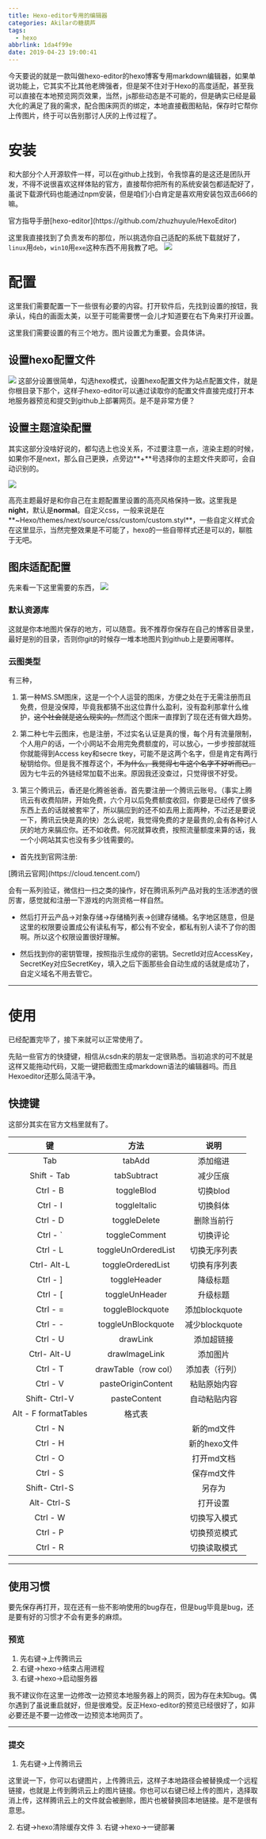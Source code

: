 ```yaml
---
title: Hexo-editor专用的编辑器
categories: Akilarの糖葫芦
tags:
  - hexo
abbrlink: 1da4f99e
date: 2019-04-23 19:00:41
---
```

<div class="note info"><p>今天要说的就是一款叫做hexo-editor的hexo博客专用markdown编辑器，如果单说功能上，它其实不比其他老牌强者，但是架不住对于Hexo的高度适配，甚至我可以直接在本地预览网页效果，当然，js那些动态是不可能的，但是确实已经是最大化的满足了我的需求，配合图床网页的绑定，本地直接截图粘贴，保存时它帮你上传图片，终于可以告别那讨人厌的上传过程了。</p></div>



# 安装
和大部分个人开源软件一样，可以在github上找到，令我惊喜的是这还是团队开发，不得不说很喜欢这样体贴的官方，直接帮你把所有的系统安装包都适配好了，虽说下载源代码也能通过npm安装，但是咱们小白肯定是喜欢用安装包双击666的嘛。

<div class="note primary"><p>官方指导手册[hexo-editor](https://github.com/zhuzhuyule/HexoEditor)</p></div>

这里我直接找到了负责发布的那位，所以挑选你自己适配的系统下载就好了，`linux`用`deb`，`win10`用`exe`这种东西不用我教了吧。
![](https://akilar-1259097125.cos.ap-shanghai.myqcloud.com/Hexo-editor%E4%B8%93%E7%94%A8%E7%9A%84%E7%BC%96%E8%BE%91%E5%99%A8/20190426031118809.png)
# 配置


这里我们需要配置一下一些很有必要的内容。打开软件后，先找到设置的按钮，我承认，纯白的画面太美，以至于可能需要愣一会儿才知道要在右下角来打开设置。

这里我们需要设置的有三个地方。图片设置尤为重要。会具体讲。
## 设置hexo配置文件
![](https://akilar-1259097125.cos.ap-shanghai.myqcloud.com/Hexo-editor%E4%B8%93%E7%94%A8%E7%9A%84%E7%BC%96%E8%BE%91%E5%99%A8/20190426031210178.png)
这部分设置很简单，勾选hexo模式，设置hexo配置文件为站点配置文件，就是你根目录下那个，这样子hexo-editor可以通过读取你的配置文件直接完成打开本地服务器预览和提交到github上部署网页。是不是非常方便？



## 设置主题渲染配置

其实这部分没啥好说的，都勾选上也没关系，不过要注意一点，渲染主题的时候，如果你不是next，那么自己更换，点旁边**+**号选择你的主题文件夹即可，会自动识别的。

![](https://akilar-1259097125.cos.ap-shanghai.myqcloud.com/Hexo-editor%E4%B8%93%E7%94%A8%E7%9A%84%E7%BC%96%E8%BE%91%E5%99%A8/20190426031226439.png)

高亮主题最好是和你自己在主题配置里设置的高亮风格保持一致。这里我是**night**，默认是**normal**。自定义css，一般来说是在**~Hexo/themes/next/source/css/custom/custom.styl**，一些自定义样式会在这里显示，当然完整效果是不可能了，hexo的一些自带样式还是可以的，聊胜于无吧。

## 图床适配配置

先来看一下这里需要的东西，
![](https://akilar-1259097125.cos.ap-shanghai.myqcloud.com/Hexo-editor%E4%B8%93%E7%94%A8%E7%9A%84%E7%BC%96%E8%BE%91%E5%99%A8/20190426031241609.png)


### 默认资源库
这就是你本地图片保存的地方，可以随意。我不推荐你保存在自己的博客目录里，最好是别的目录，否则你git的时候存一堆本地图片到github上是要闹哪样。

### 云图类型
有三种，
1. 第一种MS.SM图床，这是一个个人运营的图床，方便之处在于无需注册而且免费，但是没保障，毕竟我都猜不出这位靠什么盈利，没有盈利那拿什么维护，~~这个社会就是这么现实的。~~然而这个图床一直撑到了现在还有做大趋势。

2. 第二种七牛云图床，也是注册，不过实名认证是真的慢，每个月有流量限制，个人用户的话，一个小网站不会用完免费额度的，可以放心，一步步按部就班你就能得到Access key和secre tkey，可能不是这两个名字，但是肯定有两行秘钥给你。但是我不推荐这个，~~不为什么，我觉得七牛这个名字不好听而已。~~因为七牛云的外链经常加载不出来。原因我还没查过，只觉得很不好受。

3. 第三个腾讯云，香还是化腾爸爸香。首先要注册一个腾讯云账号。（事实上腾讯云有收费陷阱，开始免费，六个月以后免费额度收回，你要是已经传了很多东西上去的话就被套牢了，所以膈应到的还不如去用上面两种，不过还是要说一下，腾讯云快是真的快）怎么说呢，我觉得免费的才是最贵的,会有各种讨人厌的地方来膈应你。还不如收费。何况就算收费，按照流量额度来算的话，我一个小网站其实也没有多少钱需要的。

 - 首先找到官网注册:
<div class="note primary"><p>[腾讯云官网](https://cloud.tencent.com/)</p></div>
会有一系列验证，微信扫一扫之类的操作，好在腾讯系列产品对我的生活渗透的很厉害，感觉就和注册一下游戏的内测资格一样自然。

 - 然后打开云产品->对象存储->存储桶列表->创建存储桶。名字地区随意，但是这里的权限要设置成公有读私有写，都公有不安全，都私有别人读不了你的图啊。所以这个权限设置很好理解。

 - 然后找到你的密钥管理，按照指示生成你的密钥。SecretId对应AccessKey，SecretKey对应SecretKey，填入之后下面那些会自动生成的话就是成功了，自定义域名不用去管它。

---
# 使用

已经配置完毕了，接下来就可以正常使用了。

先贴一些官方的快捷键，相信从csdn来的朋友一定很熟悉。当初追求的可不就是这样又能拖动代码，又能一键把截图生成markdown语法的编辑器吗。而且Hexoeditor还那么简洁干净。

## 快捷键
这部分其实在官方文档里就有了。

| 键 |	方法	| 说明  |
| :---: | :---: | :----: |
| Tab |	tabAdd |	添加缩进 |
|	Shift - Tab	|	tabSubtract	|	减少压痕|
|	Ctrl - B	|	toggleBlod	|	切换blod |
|	Ctrl - I	|	toggleItalic	|	切换斜体|
|	Ctrl - D|		toggleDelete|		删除当前行|
|	Ctrl - `	|	toggleComment|		切换评论|
|	Ctrl - L|		toggleUnOrderedList	|	切换无序列表|
|	Ctrl- Alt-L	|	toggleOrderedList	|	切换有序列表|
|	Ctrl - ]|		toggleHeader	|	降级标题|		
|	Ctrl - [|		toggleUnHeader|		升级标题|
|	Ctrl - =	|	toggleBlockquote|		添加blockquote|
|	Ctrl - -|		toggleUnBlockquote|		减少blockquote|
|	Ctrl - U	|	drawLink|		添加超链接|
|	Ctrl- Alt-U	|	drawImageLink|		添加图片|
|	Ctrl - T	|	drawTable（row col）|		添加表（行列）|
|	Ctrl - V	|	pasteOriginContent|		粘贴原始内容|
|	Shift- Ctrl-V|		pasteContent	|	自动粘贴内容|
|	Alt - F	formatTables|			格式表|
|	Ctrl - N	|		|		新的md文件|
|	Ctrl - H	|	|		新的hexo文件|
|	Ctrl - O	|	|		打开md文档|
|	Ctrl - S	|	|		保存md文件|
|	Shift- Ctrl-S	|	|		另存为|
|	Alt- Ctrl-S	| |			打开设置|
|	Ctrl - W	|	|		切换写入模式|
|	Ctrl - P|		|		切换预览模式|
|	Ctrl - R	|	|		切换读取模式|

---

 ## 使用习惯

 要先保存再打开，现在还有一些不影响使用的bug存在，但是bug毕竟是bug，还是要有好的习惯才不会有更多的麻烦。

### 预览
 1. 先右键->上传腾讯云
 2. 右键->hexo->结束占用进程
 3. 右键->hexo->启动服务器

  <div class="note warning"><p>我不建议你在这里一边修改一边预览本地服务器上的网页，因为存在未知bug。偶尔遇到了虽说重启就好，但是很难受。反正Hexo-editor的预览已经很好了，如非必要还是不要一边修改一边预览本地网页了。</p></div>

---

 ### 提交
 1. 先右键->上传腾讯云
 <div class="note info"><p>这里说一下，你可以右键图片，上传腾讯云，这样子本地路径会被替换成一个远程链接，也就是上传到腾讯云上的图片链接。你也可以右键已经上传的图片，选择取消上传，这样腾讯云上的文件就会被删除，图片也被替换回本地链接。是不是很有意思。</p></div>
 2. 右键->hexo清除缓存文件
 3. 右键->hexo->一键部署
